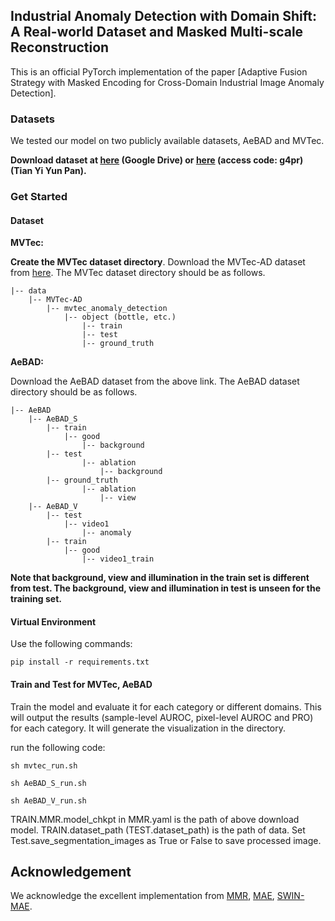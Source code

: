 ## Industrial Anomaly Detection with Domain Shift: A Real-world Dataset and Masked Multi-scale Reconstruction

This is an official PyTorch implementation of the paper [Adaptive Fusion Strategy with Masked Encoding for Cross-Domain Industrial Image Anomaly Detection].

### Datasets

We tested our model on two publicly available datasets, AeBAD and MVTec.

**Download dataset at [here](https://drive.google.com/file/d/14wkZAFFeudlg0NMFLsiGwS0E593b-lNo/view?usp=share_link) (Google Drive) or [here](https://cloud.189.cn/web/share?code=nYraE3uMRJn2) (access code: g4pr) (Tian Yi Yun Pan).**

### Get Started

#### Dataset

**MVTec:**

**Create the MVTec dataset directory**. Download the MVTec-AD dataset from [here](https://www.mvtec.com/company/research/datasets/mvtec-ad). The MVTec dataset directory should be as follows. 

```
|-- data
    |-- MVTec-AD
        |-- mvtec_anomaly_detection
            |-- object (bottle, etc.)
                |-- train
                |-- test
                |-- ground_truth
```

**AeBAD:**

Download the AeBAD dataset from the above link. The AeBAD dataset directory should be as follows.

```
|-- AeBAD
    |-- AeBAD_S
        |-- train
            |-- good
                |-- background
        |-- test
                |-- ablation
                    |-- background
        |-- ground_truth
                |-- ablation
                    |-- view
    |-- AeBAD_V
        |-- test
            |-- video1
                |-- anomaly
        |-- train
            |-- good
                |-- video1_train
```

**Note that background, view and illumination in the train set is different from test. The background, view and illumination in test is unseen for the training set.**

#### Virtual Environment

Use the following commands:
```
pip install -r requirements.txt
```

#### Train and Test for MVTec, AeBAD

Train the model and evaluate it for each category or different domains. This will output the results (sample-level AUROC, pixel-level AUROC and PRO) for each category. It will generate the visualization in the directory.

run the following code:

```
sh mvtec_run.sh
```

```
sh AeBAD_S_run.sh
```

```
sh AeBAD_V_run.sh
```

TRAIN.MMR.model_chkpt in MMR.yaml is the path of above download model. TRAIN.dataset_path (TEST.dataset_path) is the path of data.
Set Test.save_segmentation_images as True or False to save processed image.

## Acknowledgement
We acknowledge the excellent implementation from [MMR](https://github.com/zhangzilongc/MMR), [MAE](https://github.com/facebookresearch/mae), [SWIN-MAE](https://github.com/Zian-Xu/Swin-MAE).





